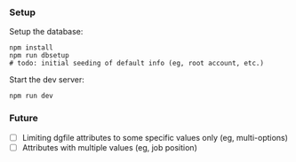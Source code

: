 ### Setup
Setup the database:
```
npm install
npm run dbsetup
# todo: initial seeding of default info (eg, root account, etc.)
```

Start the dev server:
```
npm run dev
```

### Future
- [ ] Limiting dgfile attributes to some specific values only (eg, multi-options)
- [ ] Attributes with multiple values (eg, job position)